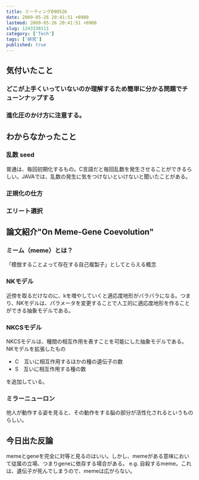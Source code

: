 ```yaml
---
title: ミーティング090526
date: 2009-05-26 20:41:51 +0900
lastmod: 2009-05-26 20:41:51 +0900
slug: 1243338111
category: ['Tech']
tags: ['研究']
published: true
---
```






## 気付いたこと


### どこが上手くいっていないのか理解するため簡単に分かる問題でチューンナップする



### 進化圧のかけ方に注意する。




## わからなかったこと


### 乱数 seed
普通は、毎回初期化するもの。C言語だと毎回乱数を発生させることができるらしい。JAVAでは、乱数の発生に気をつけないといけないと聞いたことがある。



### 正規化の仕方



### エリート選択




## 論文紹介"On Meme-Gene Coevolution"


### ミーム（meme）とは？
「模倣することよって存在する自己複製子」としてとらえる概念



### NKモデル
近傍を取るだけなのに、kを増やしていくと適応度地形がバラバラになる。つまり、NKモデルは、パラメータを変更することで人工的に適応度地形を作ることができる抽象モデルである。



### NKCSモデル
NKCSモデルは、種間の相互作用を表すことを可能にした抽象モデルである。
NKモデルを拡張したもの

- C　互いに相互作用するほかの種の遺伝子の数
- S　互いに相互作用する種の数

を追加している。

<!-- <img src="http://chart.apis.google.com/chart?cht=tx&chl=2%5E%7B1%2Bk%2BCS%7D" alt="2^{1+k+CS}"/>すべての組み合わせ -->


### ミラーニューロン
他人が動作する姿を見ると、その動作をする脳の部分が活性化されるというものらしい。


## 今日出た反論
memeとgeneを完全に対等と見るのはいい。しかし、memeがある意味において従属の立場、つまりgeneに依存する場合がある。
e.g.
自殺するmeme。これは、遺伝子が死んでしまうので、memeは広がらない。


